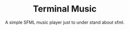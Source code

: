 <h1 align="center "> Terminal Music </h1> 
<p align="center">A simple SFML music player just to under stand about sfml.